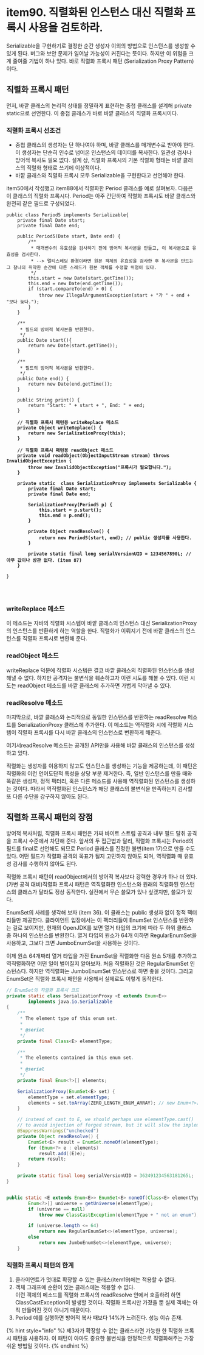 # item90. 직렬화된 인스턴스 대신 직렬화 프록시 사용을 검토하라.

Serializable을 구현하기로 결정한 순간 생성자 이외의 방법으로 인스턴스를 생성할 수 있게 된다. 버그와 보안 문제가 일어날 가능성이 커진다는 뜻이다. 하지만 이 위험을 크게 줄여줄 기법이 하나 있다. 바로 직렬화 프록시 패턴 (Serialization Proxy Pattern)이다.&#x20;



## 직렬화 프록시 패턴

먼저, 바깥 클래스의 논리적 상태를 정밀하게 표현하는 중첩 클래스를 설계해 private static으로 선언한다. 이 중첩 클래스가 바로 바깥 클래스의 직렬화 프록시이다.&#x20;

### 직렬화 프록시 선조건&#x20;

* 중첩 클래스의 생성자는 단 하나여야 하며, 바깥 클래스를 매개변수로 받아야 한다. 이 생성자는 단순히 인수로 넘어온 인스턴스의 데이터를 복사한다. 일관성 검사나 방어적 복사도 필요 없다. 설계 상, 직렬화 프록시의 기본 직렬화 형태는 바깥 클래스의 직렬화 형태로 쓰기에 이상적이다.&#x20;
* 바깥 클래스와 직렬화 프록시 모두 Serializable을 구현한다고 선언해야 한다.&#x20;



item50에서 작성했고 item88에서 직렬화한 Period 클래스를 예로 살펴보자. 다음은 이 클래스의 직렬화 프록시다. Period는 아주 간단하여 직렬화 프록시도 바깥 클래스와 완전히 같은 필드로 구성되었다.&#x20;

<pre class="language-java"><code class="lang-java">public class Period5 implements Serializable{
    private final Date start;
    private final Date end;

    public Period5(Date start, Date end) {
        /**
         * 매개변수의 유효성을 검사하기 전에 방어적 복사본을 만들고, 이 복사본으로 유효성을 검사한다.
         * --> 멀티스레딩 환경이라면 원본 객체의 유효성을 검사한 후 복사본을 만드는 그 찰나의 취약한 순간에 다른 스레드가 원본 객체를 수정할 위험이 있다.
         */
        this.start = new Date(start.getTime());
        this.end = new Date(end.getTime());
        if (start.compareTo(end) > 0) {
            throw new IllegalArgumentException(start + "가 " + end + "보다 늦다.");
        }
    }

    /**
     * 필드의 방어적 복사본을 반환한다.
     */
    public Date start(){
        return new Date(start.getTime());
    }

    /**
     * 필드의 방어적 복사본을 반환한다.
     */
    public Date end() {
        return new Date(end.getTime());
    }

    public String print() {
        return "Start: " + start + ", End: " + end;
    }
    
<strong>    // 직렬화 프록시 패턴용 writeReplace 메소드
</strong><strong>    private Object writeReplace() {
</strong><strong>        return new SerializationProxy(this);
</strong><strong>    }
</strong>
<strong>    // 직렬화 프록시 패턴용 readObject 메소드
</strong><strong>    private void readObject(ObjectInputStream stream) throws InvalidObjectException {
</strong><strong>        throw new InvalidObjectException("프록시가 필요합니다.");
</strong><strong>    }
</strong>    
<strong>    private static  class SerializationProxy implements Serializable {
</strong><strong>        private final Date start;
</strong><strong>        private final Date end;
</strong><strong>
</strong><strong>        SerializationProxy(Period5 p) {
</strong><strong>            this.start = p.start();
</strong><strong>            this.end = p.end();
</strong><strong>        }
</strong><strong>
</strong><strong>        private Object readResolve() {
</strong><strong>            return new Period5(start, end); // public 생성자를 사용한다.
</strong><strong>        }
</strong><strong>        
</strong><strong>        private static final long serialVersionUID = 1234567890L; // 아무 값이나 상관 없다. (item 87)
</strong><strong>    }
</strong>
}



</code></pre>

### writeReplace 메소드&#x20;

이 메소드는 자바의 직렬화 시스템이 바깥 클래스의 인스턴스 대신 SerializationProxy의 인스턴스를 반환하게 하는 역할을 한다. 직렬화가 이뤄지기 전에 바깥 클래스의 인스턴스를 직렬화 프록시로 변환해 준다.&#x20;



### readObject 메소드

writeReplace 덕분에 직렬화 시스템은 결코 바깥 클래스의 직렬화된 인스턴스를 생성해낼 수 없다. 하지만 공격자는 불변식을 훼손하고자 이런 시도를 해볼 수 있다. 이런 시도는 readObject 메소드를 바깥 클래스에 추가하면 가볍게 막아낼 수 있다.&#x20;



### readResolve 메소드&#x20;

마지막으로, 바깥 클래스와 논리적으로 동일한 인스턴스를 반환하는 readResolve 메소드를 SerializationProxy 클래스에 추가한다. 이 메소드는 역직렬화 시에 직렬화 시스템이 직렬화 프록시를 다시 바깥 클래스의 인스턴스로 변환하게 해준다.



여기서readResolve 메소드는 공개된 API만을 사용해 바깥 클래스의 인스턴스를 생성하고 있다.&#x20;

직렬화는 생성자를 이용하지 않고도 인스턴스를 생성하는 기능을 제공하는데, 이 패턴은 직렬화의 이런 언어도단적 특성을 상당 부분 제거한다. 즉, 일반 인스턴스를 만들 때와 똑같은 생성자, 정적 팩터리, 혹은 다른 메소드를 사용해 역직렬화된 인스턴스를 생성하는 것이다. 따라서 역직렬화된 인스턴스가 해당 클래스의 불변식을 만족하는지 검사할 또 다른 수단을 강구하지 않아도 된다.&#x20;



## 직렬화 프록시 패턴의 장점&#x20;

방어적 복사처럼, 직렬화 프록시 패턴은 가짜 바이트 스트림 공격과 내부 필드 탈취 공격을 프록시 수준에서 차단해 준다. 앞서의 두 접근법과 달리, 직렬화 프록시는 Period의 필드를 final로 선언해도 되므로 Period 클래스를 진정한 불변(item 17)으로 만들 수도 있다. 어떤 필드가 직렬화 공격의 목표가 될지 고민하지 않아도 되며, 역직렬화 때 유효성 검사를 수행하지 않아도 된다.&#x20;



직렬화 프록시 패턴이 readObject에서의 방어적 복사보다 강력한 경우가 하나 더 있다. (가변 공격 대비)직렬화 프록시 패턴은 역직렬화한 인스턴스와 원래의 직렬화된 인스턴스의 클래스가 달라도 정상 동작한다. 실전에서 무슨 쓸모가 있나 싶겠지만, 쓸모가 있다.

EnumSet의 사례를 생각해 보자 (item 36). 이 클래스는 public 생성자 없이 정적 팩터리들만 제공한다. 클라이언트 입장에서는 이 팩터리들이 EnumSet 인스턴스를 반환하는 걸로 보이지만, 현재의 OpenJDK를 보면 열거 타입의 크기에 따라 두 하위 클래스 중 하나의 인스턴스를 반환한다. 열거 타입의 원소가 64개 이하면 RegularEnumSet을 사용하고, 그보다 크면 JumboEnumSet을 사용하는 것이다.

이제 원소 64개짜리 열거 타입을 가진 EnumSet을 직렬화한 다음 원소 5개를 추가하고 역직렬화하면 어떤 일이 벌어질지 알아보자. 처음 직렬화된 것은 RegularEnumSet 인스턴스다. 하지만 역직렬화는 JumboEnumSet 인스턴스로 하면 좋을 것이다. 그리고 EnumSet은 직렬화 프록시 패턴을 사용해서 실제로도 이렇게 동작한다.&#x20;



```java
// EnumSet의 직렬화 프록시 코드
private static class SerializationProxy <E extends Enum<E>>
        implements java.io.Serializable
{
    /**
     * The element type of this enum set.
     *
     * @serial
     */
    private final Class<E> elementType;

    /**
     * The elements contained in this enum set.
     *
     * @serial
     */
    private final Enum<?>[] elements;

    SerializationProxy(EnumSet<E> set) {
        elementType = set.elementType;
        elements = set.toArray(ZERO_LENGTH_ENUM_ARRAY); // new Enum<?>[0]
    }

    // instead of cast to E, we should perhaps use elementType.cast()
    // to avoid injection of forged stream, but it will slow the implementation
    @SuppressWarnings("unchecked")
    private Object readResolve() {
        EnumSet<E> result = EnumSet.noneOf(elementType);
        for (Enum<?> e : elements)
            result.add((E)e);
        return result;
    }

    private static final long serialVersionUID = 362491234563181265L;
}


public static <E extends Enum<E>> EnumSet<E> noneOf(Class<E> elementType) {
        Enum<?>[] universe = getUniverse(elementType);
        if (universe == null)
            throw new ClassCastException(elementType + " not an enum");

        if (universe.length <= 64)
            return new RegularEnumSet<>(elementType, universe);
        else
            return new JumboEnumSet<>(elementType, universe);
    }
```



### 직렬화 프록시 패턴의 한계

1. 클라이언트가 멋대로 확장할 수 있는 클래스(item19)에는 적용할 수 없다.
2. 객체 그래프에 순환이 있는 클래스에는 적용할 수 없다. \
   이런 객체의 메소드를 직렬화 프록시의 readResolve 안에서 호출하려 하면 ClassCastException이 발생할 것이다. 직렬화 프록시만 가졌을 뿐 실제 객체는 아직 만들어진 것이 아니기 때문이다.
3. Period 예를 실행하면 방어적 복사 때보다 14%가 느려진다. 성능 이슈 존재.



{% hint style="info" %}
제3자가 확장할 수 없는 클래스라면 가능한 한 직렬화 프록시 패턴을 사용하자. 이 패턴이 아마도 중요한 불변식을 안정적으로 직렬화해주는 가장 쉬운 방법일 것이다.&#x20;
{% endhint %}
